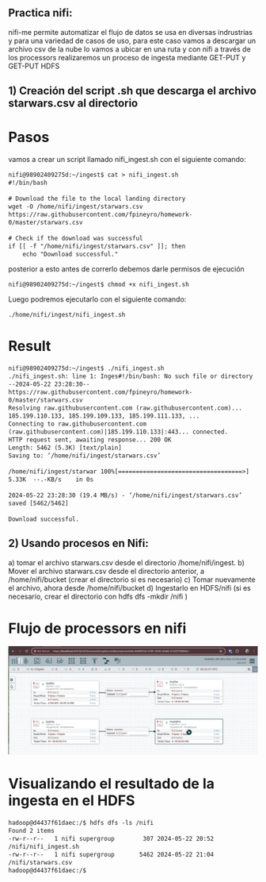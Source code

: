 ## Practica nifi:

nifi-me permite automatizar el flujo de datos se usa en diversas indrustrias y para una variedad de casos de uso, para este caso vamos a descargar un archivo csv de la nube lo vamos a ubicar en una ruta y con nifi a través de los processors realizaremos un proceso de ingesta mediante GET-PUT y GET-PUT HDFS


## 1) Creación del script .sh que descarga el archivo starwars.csv al directorio

# Pasos
vamos a crear un script llamado nifi_ingest.sh
con el siguiente comando: 

```
nifi@98902409275d:~/ingest$ cat > nifi_ingest.sh
#!/bin/bash

# Download the file to the local landing directory
wget -O /home/nifi/ingest/starwars.csv https://raw.githubusercontent.com/fpineyro/homework-0/master/starwars.csv

# Check if the download was successful
if [[ -f "/home/nifi/ingest/starwars.csv" ]]; then
    echo "Download successful."
```
posterior a esto antes de correrlo debemos darle permisos de ejecución

```
nifi@98902409275d:~/ingest$ chmod +x nifi_ingest.sh 
```
Luego podremos ejecutarlo con el siguiente comando:
```
./home/nifi/ingest/nifi_ingest.sh
```
# Result
```
nifi@98902409275d:~/ingest$ ./nifi_ingest.sh
./nifi_ingest.sh: line 1: Inges#!/bin/bash: No such file or directory
--2024-05-22 23:28:30--  https://raw.githubusercontent.com/fpineyro/homework-0/master/starwars.csv
Resolving raw.githubusercontent.com (raw.githubusercontent.com)... 185.199.110.133, 185.199.109.133, 185.199.111.133, ...
Connecting to raw.githubusercontent.com (raw.githubusercontent.com)|185.199.110.133|:443... connected.
HTTP request sent, awaiting response... 200 OK
Length: 5462 (5.3K) [text/plain]
Saving to: ‘/home/nifi/ingest/starwars.csv’

/home/nifi/ingest/starwar 100%[===================================>]   5.33K  --.-KB/s    in 0s      

2024-05-22 23:28:30 (19.4 MB/s) - ‘/home/nifi/ingest/starwars.csv’ saved [5462/5462]

Download successful.

```


## 2) Usando procesos en Nifi:
a) tomar el archivo starwars.csv desde el directorio /home/nifi/ingest.
b) Mover el archivo starwars.csv desde el directorio anterior, a /home/nifi/bucket
(crear el directorio si es necesario)
c) Tomar nuevamente el archivo, ahora desde /home/nifi/bucket
d) Ingestarlo en HDFS/nifi (si es necesario, crear el directorio con hdfs dfs -mkdir
/nifi )


# Flujo de processors en nifi
![Nifi ETL](https://github.com/natacardona/EDVai/blob/main/Hadoop/Ingest/Nifi_ETL.png)

# Visualizando el resultado de la ingesta en el HDFS
```
hadoop@d4437f61daec:/$ hdfs dfs -ls /nifi
Found 2 items
-rw-r--r--   1 nifi supergroup        307 2024-05-22 20:52 /nifi/nifi_ingest.sh
-rw-r--r--   1 nifi supergroup       5462 2024-05-22 21:04 /nifi/starwars.csv
hadoop@d4437f61daec:/$ 
```